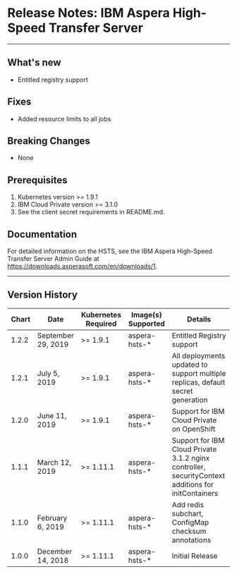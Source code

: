 # Release Notes: IBM Aspera High-Speed Transfer Server

___

## What's new

* Entitled registry support

## Fixes

* Added resource limits to all jobs

## Breaking Changes

* None

## Prerequisites

1. Kubernetes version >= 1.9.1
2. IBM Cloud Private version >= 3.1.0
3. See the client secret requirements in README.md.

## Documentation

For detailed information on the HSTS, see the IBM Aspera High-Speed Transfer Server Admin Guide at https://downloads.asperasoft.com/en/downloads/1.

___

## Version History

| Chart | Date        | Kubernetes Required | Image(s) Supported         | Details                                                             |
| ----- | ----------- | ------------------- | -------------------------- | ------------------------------------------------------------------- |
| 1.2.2 | September 29, 2019 | >= 1.9.1         | aspera-hsts-*  | Entitled Registry support |
| 1.2.1 | July 5, 2019 | >= 1.9.1         | aspera-hsts-*  | All deployments updated to support multiple replicas, default secret generation |
| 1.2.0 | June 11, 2019 | >= 1.9.1         | aspera-hsts-*  | Support for IBM Cloud Private on OpenShift |
| 1.1.1 | March 12, 2019 | >= 1.11.1         | aspera-hsts-*  | Support for IBM Cloud Private 3.1.2 nginx controller, securityContext additions for initContainers|
| 1.1.0 | February 6, 2019 | >= 1.11.1         | aspera-hsts-*  | Add redis subchart, ConfigMap checksum annotations|
| 1.0.0 | December 14, 2018 | >= 1.11.1         | aspera-hsts-*  | Initial Release |
